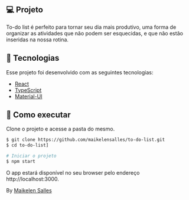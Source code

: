 ## 💻 Projeto

To-do list é perfeito para tornar seu dia mais produtivo, uma forma de organizar as atividades que não podem ser esquecidas, e que não estão inseridas na nossa rotina. 

## 🧪 Tecnologias

Esse projeto foi desenvolvido com as seguintes tecnologias:

- [React](https://reactjs.org)
- [TypeScript](https://www.typescriptlang.org/)
- [Material-UI](https://mui.com/material-ui/)

## 🚀 Como executar

Clone o projeto e acesse a pasta do mesmo.

```bash
$ git clone https://github.com/maikelensalles/to-do-list.git
$ cd to-do-list]

# Iniciar o projeto
$ npm start

```

O app estará disponível no seu browser pelo endereço http://localhost:3000.


By [Maikelen Salles](https://maikelensalles.site)